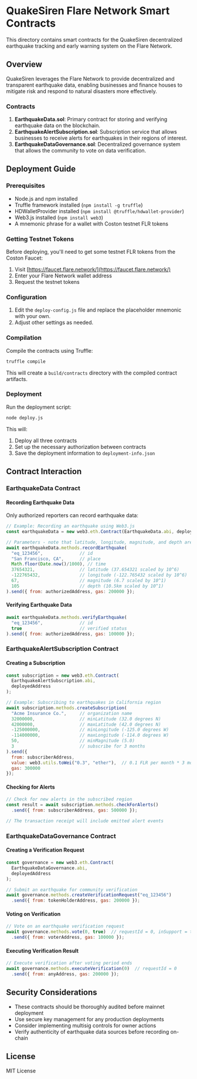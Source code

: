 # QuakeSiren Flare Network Smart Contracts

This directory contains smart contracts for the QuakeSiren decentralized earthquake tracking and early warning system on the Flare Network.

## Overview

QuakeSiren leverages the Flare Network to provide decentralized and transparent earthquake data, enabling businesses and finance houses to mitigate risk and respond to natural disasters more effectively.

### Contracts

1. **EarthquakeData.sol**: Primary contract for storing and verifying earthquake data on the blockchain.
2. **EarthquakeAlertSubscription.sol**: Subscription service that allows businesses to receive alerts for earthquakes in their regions of interest.
3. **EarthquakeDataGovernance.sol**: Decentralized governance system that allows the community to vote on data verification.

## Deployment Guide

### Prerequisites

- Node.js and npm installed
- Truffle framework installed (`npm install -g truffle`)
- HDWalletProvider installed (`npm install @truffle/hdwallet-provider`)
- Web3.js installed (`npm install web3`)
- A mnemonic phrase for a wallet with Coston testnet FLR tokens

### Getting Testnet Tokens

Before deploying, you'll need to get some testnet FLR tokens from the Coston Faucet:

1. Visit [https://faucet.flare.network/](https://faucet.flare.network/)
2. Enter your Flare Network wallet address
3. Request the testnet tokens

### Configuration

1. Edit the `deploy-config.js` file and replace the placeholder mnemonic with your own.
2. Adjust other settings as needed.

### Compilation

Compile the contracts using Truffle:

```bash
truffle compile
```

This will create a `build/contracts` directory with the compiled contract artifacts.

### Deployment

Run the deployment script:

```bash
node deploy.js
```

This will:
1. Deploy all three contracts
2. Set up the necessary authorization between contracts
3. Save the deployment information to `deployment-info.json`

## Contract Interaction

### EarthquakeData Contract

#### Recording Earthquake Data

Only authorized reporters can record earthquake data:

```javascript
// Example: Recording an earthquake using Web3.js
const earthquakeData = new web3.eth.Contract(EarthquakeData.abi, deployedAddress);

// Parameters - note that latitude, longitude, magnitude, and depth are scaled
await earthquakeData.methods.recordEarthquake(
  "eq_123456",              // id
  "San Francisco, CA",      // place
  Math.floor(Date.now()/1000), // time
  37654321,                 // latitude (37.654321 scaled by 10^6)
  -122765432,               // longitude (-122.765432 scaled by 10^6)
  67,                       // magnitude (6.7 scaled by 10^1)
  105                       // depth (10.5km scaled by 10^1)
).send({ from: authorizedAddress, gas: 200000 });
```

#### Verifying Earthquake Data

```javascript
await earthquakeData.methods.verifyEarthquake(
  "eq_123456",              // id
  true                      // verified status
).send({ from: authorizedAddress, gas: 100000 });
```

### EarthquakeAlertSubscription Contract

#### Creating a Subscription

```javascript
const subscription = new web3.eth.Contract(
  EarthquakeAlertSubscription.abi, 
  deployedAddress
);

// Example: Subscribing to earthquakes in California region
await subscription.methods.createSubscription(
  "Acme Insurance Co.",     // organization name
  32000000,                 // minLatitude (32.0 degrees N)
  42000000,                 // maxLatitude (42.0 degrees N)
  -125000000,               // minLongitude (-125.0 degrees W)
  -114000000,               // maxLongitude (-114.0 degrees W)
  50,                       // minMagnitude (5.0)
  3                         // subscribe for 3 months
).send({ 
  from: subscriberAddress, 
  value: web3.utils.toWei("0.3", "ether"),  // 0.1 FLR per month * 3 months
  gas: 300000 
});
```

#### Checking for Alerts

```javascript
// Check for new alerts in the subscribed region
const result = await subscription.methods.checkForAlerts()
  .send({ from: subscriberAddress, gas: 500000 });

// The transaction receipt will include emitted alert events
```

### EarthquakeDataGovernance Contract

#### Creating a Verification Request

```javascript
const governance = new web3.eth.Contract(
  EarthquakeDataGovernance.abi, 
  deployedAddress
);

// Submit an earthquake for community verification
await governance.methods.createVerificationRequest("eq_123456")
  .send({ from: tokenHolderAddress, gas: 200000 });
```

#### Voting on Verification

```javascript
// Vote on an earthquake verification request
await governance.methods.vote(0, true)  // requestId = 0, inSupport = true
  .send({ from: voterAddress, gas: 100000 });
```

#### Executing Verification Result

```javascript
// Execute verification after voting period ends
await governance.methods.executeVerification(0)  // requestId = 0
  .send({ from: anyAddress, gas: 200000 });
```

## Security Considerations

- These contracts should be thoroughly audited before mainnet deployment
- Use secure key management for any production deployments
- Consider implementing multisig controls for owner actions
- Verify authenticity of earthquake data sources before recording on-chain

## License

MIT License